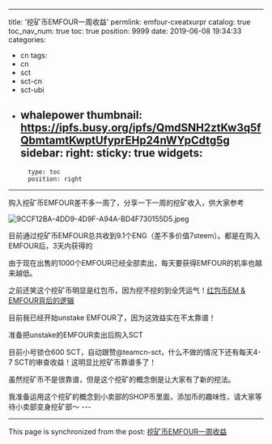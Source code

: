 
---
title: '挖矿币EMFOUR一周收益'
permlink: emfour-cxeatxurpr
catalog: true
toc_nav_num: true
toc: true
position: 9999
date: 2019-06-08 19:34:33
categories:
- cn
tags:
- cn
- sct
- sct-cn
- sct-ubi
- whalepower
thumbnail: https://ipfs.busy.org/ipfs/QmdSNH2ztKw3q5fQbmtamtKwptUfyprEHp24nWYpCdtg5g
sidebar:
    right:
        sticky: true
widgets:
    -
        type: toc
        position: right
---


购入挖矿币EMFOUR差不多一周了，分享一下一周的挖矿收入，供大家参考

<img src="https://ipfs.busy.org/ipfs/QmdSNH2ztKw3q5fQbmtamtKwptUfyprEHp24nWYpCdtg5g" alt="9CCF12BA-4DD9-4D9F-A94A-BD4F730155D5.jpeg" /><br/>

目前通过挖矿币EMFOUR总共收到9.1个ENG（差不多价值7steem）。都是在购入EMFOUR后，3天内获得的

由于现在出售的1000个EMFOUR已经全部卖出，每天要获得EMFOUR的机率也越来越低。

之前还笑这个挖矿币明显是红包币，因为挖不挖的到全凭运气！<a href="https://busy.org/@ericet/ememfour-yp4ve8bwnn">红包币EM &amp; EMFOUR背后的逻辑</a>

目前我已经开始unstake EMFOUR了，因为这效益实在不太靠谱！

准备把unstake的EMFOUR卖出后购入SCT

目前小号锁仓600 SCT，自动跟赞@teamcn-sct，什么不做的情况下还有每天4-7 SCT的审查收益！这明显比挖矿币靠谱多了！

虽然挖矿币不是很靠谱，但是这个挖矿的概念倒是让大家有了新的挖法。

我准备运用这个挖矿的概念到小卖部的SHOP币里面，添加币的趣味性，请大家等待小卖部变身挖矿部～ ---

- - -

This page is synchronized from the post: [挖矿币EMFOUR一周收益](https://steemit.com/@ericet/emfour-cxeatxurpr)
